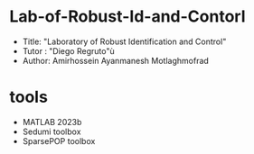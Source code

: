 # Lab-of-Robust-Id-and-Contorl
- Title: "Laboratory of Robust Identification and Control"
- Tutor : "Diego Regruto"ù
- Author: Amirhossein Ayanmanesh Motlaghmofrad

# tools
- MATLAB 2023b
- Sedumi toolbox
- SparsePOP toolbox
